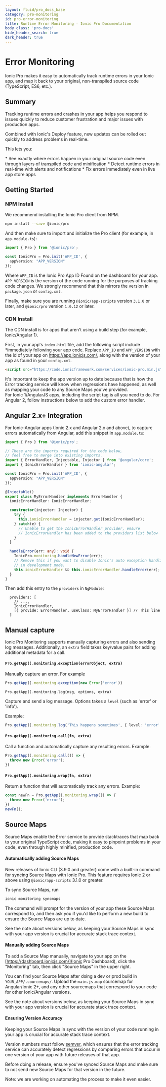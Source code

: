 ```yaml
---
layout: fluid/pro_docs_base
category: pro-monitoring
id: pro-error-monitoring
title: Runtime Error Monitoring - Ionic Pro Documentation
body_class: 'pro-docs'
hide_header_search: true
dark_header: true
---
```


# Error Monitoring

Ionic Pro makes it easy to automatically track runtime errors in your Ionic app, and map it back to your original, non-transpiled source code (TypeScript, ES6, etc.).

## Summary

Tracking runtime errors and crashes in your app helps you respond to issues quickly to reduce customer frustration and major issues with production apps.

Combined with Ionic's Deploy feature, new updates can be rolled out quickly to address problems in real-time.

This lets you:

<div class="condensed" markdown="1">
* See exactly where errors happen in your original source code even through layers of transpiled code and minification
* Detect runtime errors in real-time with alerts and notifications
* Fix errors immediately even in live app store apps
</div>

## Getting Started

### NPM Install

We recommend installing the Ionic Pro client from NPM. 

```bash
npm install --save @ionic/pro
```

And then make sure to import and initialize the Pro client (for example, in `app.module.ts`):

```typescript
import { Pro } from '@ionic/pro';

const IonicPro = Pro.init('APP_ID', {
  appVersion: "APP_VERSION"
});
```

Where `APP_ID` is the Ionic Pro App ID Found on the dashboard for your app. `APP_VERSION` is the version of the code
running for the purposes of tracking code changes. We strongly recommend that this mirrors the version in `package.json` or `config.xml`.

Finally, make sure you are running `@ionic/app-scripts` version `3.1.0` or later, and `@ionic/pro` version `1.0.12` or later.

### CDN Install

The CDN install is for apps that aren't using a build step (for example, Ionic/Angular 1).

First, in your app's `index.html` file, add the following script include *immediately following your app code. Replace `APP_ID` and `APP_VERSION` with
the id of your app on https://app.ionicjs.com/, along with the version of your app as found in your `config.xml`.

```html
<script src="https://code.ionicframework.com/services/ionic-pro.min.js" data-app-id="APP_ID" data-app-version="APP_VERSION"></script>
```

<div class="callout danger" markdown="1">
It's important to keep the app version up to date because that is how the Error tracking
service will know when regressions have happened, as well as mapping your code to any
Source Maps you've provided.
</div>

<div class="callout info" markdown="1">
For Ionic 1/AngularJS apps, including the script tag is all you need to do. For Angular 2, follow instructions below to add the custom error handler.
</div>

## Angular 2.x+ Integration

For Ionic-Angular apps (Ionic 2.x and Angular 2.x and above), to capture errors automatically from Angular, add this snippet in `app.module.ts`:

```typescript
import { Pro } from '@ionic/pro';

// These are the imports required for the code below,
// feel free to merge into existing imports.
import { ErrorHandler, Injectable, Injector } from '@angular/core';
import { IonicErrorHandler } from 'ionic-angular';

const IonicPro = Pro.init('APP_ID', {
  appVersion: "APP_VERSION"
});

@Injectable()
export class MyErrorHandler implements ErrorHandler {
  ionicErrorHandler: IonicErrorHandler;

  constructor(injector: Injector) {
    try {
      this.ionicErrorHandler = injector.get(IonicErrorHandler);
    } catch(e) {
      // Unable to get the IonicErrorHandler provider, ensure 
      // IonicErrorHandler has been added to the providers list below
    }
  }

  handleError(err: any): void {
    IonicPro.monitoring.handleNewError(err);
    // Remove this if you want to disable Ionic's auto exception handling
    // in development mode.
    this.ionicErrorHandler && this.ionicErrorHandler.handleError(err);
  }
}
```

Then add this entry to the `providers` in `NgModule`:

```
  providers: [
    // ...,
    IonicErrorHandler,
    [{ provide: ErrorHandler, useClass: MyErrorHandler }] // This line
  ]
```

## Manual capture

Ionic Pro Monitoring supports manually capturing errors and also sending log messages. Additionally, an `extra` field
takes key/value pairs for adding additional metadata for a call.

#### `Pro.getApp().monitoring.exception(errorObject, extra)`

Manually capture an error. For example

```typescript
Pro.getApp().monitoring.exception(new Error('error'))
```

`Pro.getApp().monitoring.log(msg, options, extra)`

Capture and send a log message. Options takes a `level` (such as 'error' or 'info').

Example:

```typescript
Pro.getApp().monitoring.log('This happens sometimes', { level: 'error' })
```

#### `Pro.getApp().monitoring.call(fn, extra)`

Call a function and automatically capture any resulting errors. Example:

```typescript
Pro.getApp().monitoring.call(() => {
  throw new Error('error');
})
```

#### `Pro.getApp().monitoring.wrap(fn, extra)`

Return a function that will automatically track any errors. Example:

```typescript
const newFn = Pro.getApp().monitoring.wrap(() => {
  throw new Error('error');
})
newFn();
```

## Source Maps

Source Maps enable the Error service to provide stacktraces that map back
to your original TypeScript code, making it easy to pinpoint problems
in your code, even through highly minified, production code.

#### Automatically adding Source Maps

New releases of Ionic CLI (3.9.0 and greater) come with a built-in command for syncing Source Maps with Ionic Pro. This feature requires Ionic 2 or above using `@ionic/app-scripts` 3.1.0 or greater.

To sync Source Maps, run

```bash
ionic monitoring syncmaps
```

The command will prompt for the version of your app these Source Maps correspond to, and then ask you if you'd like to perform a new build to ensure the Source Maps are up to date.

See the note about versions below, as keeping your Source Maps in sync with your app version is crucial for accurate stack trace context.

#### Manually adding Source Maps

To add a Source Map manually, navigate to your app on the [https://dashboard.ionicjs.com/](Ionic Pro Dashboard), click the "Monitoring" tab,
then click "Source Maps" in the upper right.

You can find your Source Maps after doing a dev or prod build in `YOUR_APP/.sourcemaps/`. Upload the `main.js.map` sourcemap for Angular/Ionic 2+, and any other sourcemaps that correspond to your code for other Ionic/Angular versions.

See the note about versions below, as keeping your Source Maps in sync with your app version is crucial for accurate stack trace context.

#### Ensuring Version Accuracy

Keeping your Source Maps in sync with the version of your code running in your app is crucial for accurate stack trace context.

Version numbers _must_ follow [semver](http://semver.org/), which ensures that the error tracking service can accurately detect regressions by comparing errors that occur in one version of your app with future releases of that app.

Before doing a release, ensure you've synced Source Maps and make sure to not send new Source Maps for that version in the future.

Note: we are working on automating the process to make it even easier.
